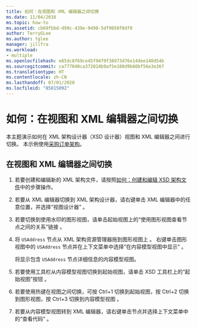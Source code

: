 ```yaml
---
title: 如何：在视图和 XML 编辑器之间切换
ms.date: 11/04/2016
ms.topic: how-to
ms.assetid: cb69fbbd-d99c-439e-9498-5df9050f8df0
author: TerryGLee
ms.author: tglee
manager: jillfra
ms.workload:
- multiple
ms.openlocfilehash: e85dc8f69ce45f94f9f38973d76e14dee140d54b
ms.sourcegitcommit: ca777040ca372014b9af5e188d9b60bf56e3e36f
ms.translationtype: HT
ms.contentlocale: zh-CN
ms.lasthandoff: 07/01/2020
ms.locfileid: "85815092"
---
```

# <a name="how-to-switch-between-views-and-the-xml-editor"></a>如何：在视图和 XML 编辑器之间切换

本主题演示如何在 XML 架构设计器（XSD 设计器）视图和 XML 编辑器之间进行切换。 本示例使用[采购订单架构](../xml-tools/sample-xsd-file-simple-schema.md)。

## <a name="to-switch-between-the-views-and-the-xml-editor"></a>在视图和 XML 编辑器之间切换

1. 若要创建和编辑新的 XML 架构文件，请按照[如何：创建和编辑 XSD 架构文件](../xml-tools/how-to-create-and-edit-an-xsd-schema-file.md)中的步骤操作。

2. 若要从 XML 编辑器切换到 XML 架构设计器，请右键单击 XML 编辑器中的任意位置，并选择“视图设计器”  。

3. 若要切换到使用水印的图形视图，请单击起始视图上的“使用图形视图查看节点之间的关系”链接  。

4. 将 `USAddress` 节点从 XML 架构资源管理器拖到图形视图上  。 右键单击图形视图中的 `USAddress` 节点并在上下文菜单中选择“在内容模型视图中显示”  。

     将显示包含 `USAddress` 节点详细信息的内容模型视图。

5. 若要使用工具栏从内容模型视图切换到起始视图，请单击 XSD 工具栏上的“起始视图”按钮  。

6. 若要使用热键在视图之间切换，可按 Ctrl+1 切换到起始视图，按 Ctrl+2 切换到图形视图，按 Ctrl+3 切换到内容模型视图       。

7. 若要从内容模型视图转到 XML 编辑器，请右键单击节点并选择上下文菜单中的“查看代码”  。
